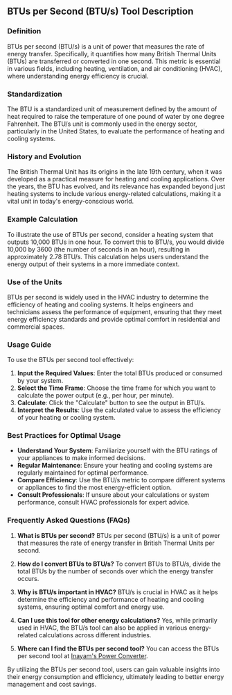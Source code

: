 ## BTUs per Second (BTU/s) Tool Description

### Definition
BTUs per second (BTU/s) is a unit of power that measures the rate of energy transfer. Specifically, it quantifies how many British Thermal Units (BTUs) are transferred or converted in one second. This metric is essential in various fields, including heating, ventilation, and air conditioning (HVAC), where understanding energy efficiency is crucial.

### Standardization
The BTU is a standardized unit of measurement defined by the amount of heat required to raise the temperature of one pound of water by one degree Fahrenheit. The BTU/s unit is commonly used in the energy sector, particularly in the United States, to evaluate the performance of heating and cooling systems.

### History and Evolution
The British Thermal Unit has its origins in the late 19th century, when it was developed as a practical measure for heating and cooling applications. Over the years, the BTU has evolved, and its relevance has expanded beyond just heating systems to include various energy-related calculations, making it a vital unit in today's energy-conscious world.

### Example Calculation
To illustrate the use of BTUs per second, consider a heating system that outputs 10,000 BTUs in one hour. To convert this to BTU/s, you would divide 10,000 by 3600 (the number of seconds in an hour), resulting in approximately 2.78 BTU/s. This calculation helps users understand the energy output of their systems in a more immediate context.

### Use of the Units
BTUs per second is widely used in the HVAC industry to determine the efficiency of heating and cooling systems. It helps engineers and technicians assess the performance of equipment, ensuring that they meet energy efficiency standards and provide optimal comfort in residential and commercial spaces.

### Usage Guide
To use the BTUs per second tool effectively:
1. **Input the Required Values**: Enter the total BTUs produced or consumed by your system.
2. **Select the Time Frame**: Choose the time frame for which you want to calculate the power output (e.g., per hour, per minute).
3. **Calculate**: Click the "Calculate" button to see the output in BTU/s.
4. **Interpret the Results**: Use the calculated value to assess the efficiency of your heating or cooling system.

### Best Practices for Optimal Usage
- **Understand Your System**: Familiarize yourself with the BTU ratings of your appliances to make informed decisions.
- **Regular Maintenance**: Ensure your heating and cooling systems are regularly maintained for optimal performance.
- **Compare Efficiency**: Use the BTU/s metric to compare different systems or appliances to find the most energy-efficient option.
- **Consult Professionals**: If unsure about your calculations or system performance, consult HVAC professionals for expert advice.

### Frequently Asked Questions (FAQs)

1. **What is BTUs per second?**
   BTUs per second (BTU/s) is a unit of power that measures the rate of energy transfer in British Thermal Units per second.

2. **How do I convert BTUs to BTU/s?**
   To convert BTUs to BTU/s, divide the total BTUs by the number of seconds over which the energy transfer occurs.

3. **Why is BTU/s important in HVAC?**
   BTU/s is crucial in HVAC as it helps determine the efficiency and performance of heating and cooling systems, ensuring optimal comfort and energy use.

4. **Can I use this tool for other energy calculations?**
   Yes, while primarily used in HVAC, the BTU/s tool can also be applied in various energy-related calculations across different industries.

5. **Where can I find the BTUs per second tool?**
   You can access the BTUs per second tool at [Inayam's Power Converter](https://www.inayam.co/unit-converter/power).

By utilizing the BTUs per second tool, users can gain valuable insights into their energy consumption and efficiency, ultimately leading to better energy management and cost savings.